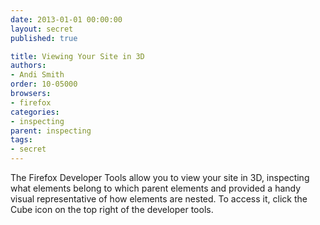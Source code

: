 ```yaml
---
date: 2013-01-01 00:00:00
layout: secret
published: true

title: Viewing Your Site in 3D
authors:
- Andi Smith
order: 10-05000
browsers:
- firefox
categories:
- inspecting
parent: inspecting
tags:
- secret
---
```


<p class="firefox">The Firefox Developer Tools allow you to view your site in 3D, inspecting what elements belong to which parent elements and provided a handy visual representative of how elements are nested. To access it, click the Cube icon on the top right of the developer tools.</p>